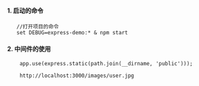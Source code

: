 
#### 1.  启动的命令  
```
   //打开项目的命令  
   set DEBUG=express-demo:* & npm start
```

#### 2.  中间件的使用  
```
	app.use(express.static(path.join(__dirname, 'public')));

	http://localhost:3000/images/user.jpg
```

